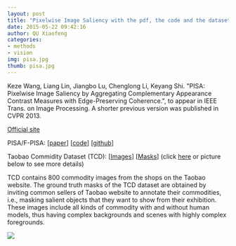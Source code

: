 ```yaml
---
layout: post
title: "Pixelwise Image Saliency with the pdf, the code and the dataset"
date: 2015-05-22 09:42:16
author: QU Xiaofeng
categories:
- methods
- vision
img: pisa.jpg
thumb: pisa.jpg
---
```


Keze Wang, Liang Lin, Jiangbo Lu, Chenglong Li, Keyang Shi. "PISA: Pixelwise Image Saliency by Aggregating Complementary Appearance Contrast Measures with Edge-Preserving Coherence.", to appear in IEEE Trans. on Image Processing. A shorter previous version was published in CVPR 2013.

[Official site](http://vision.sysu.edu.cn/project/PISA/)<!--more-->

PISA/F-PISA: [[paper](http://vision.sysu.edu.cn/project/PISA/PISA_Final.pdf)]  [[code](http://vision.sysu.edu.cn/project/PISA/PISA_ver1.2.rar)]  [[github](https://github.com/kezewang/pixelwiseImageSaliencyAggregation)]

Taobao Commidity Dataset (TCD): [[Images](http://vision.sysu.edu.cn/vision_sysu/wp-content/uploads/2015/03/Imgs_TCD.zip)] [[Masks](http://vision.sysu.edu.cn/vision_sysu/wp-content/uploads/2015/03/Mask_TCD.zip)]   (click [here](http://vision.sysu.edu.cn/projects/taobao-commodity-dataset/) or picture below to see more details) 

TCD contains 800 commodity images from the shops on the Taobao website. The ground truth masks of the TCD dataset are obtained by inviting common sellers of Taobao website to annotate their commodities, i.e., masking salient objects that they want to show from their exhibition. These images include all kinds of commodity with and without human models, thus having complex backgrounds and scenes with highly complex foregrounds.

[![](http://vision.sysu.edu.cn/vision_sysu/wp-content/uploads/2015/03/ImageAndMask.png)](http://vision.sysu.edu.cn/projects/taobao-commodity-dataset/)

